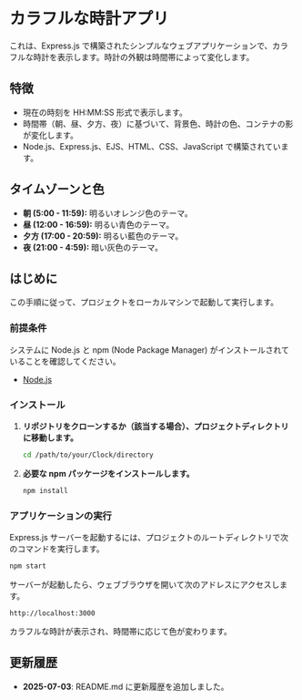 # カラフルな時計アプリ

これは、Express.js で構築されたシンプルなウェブアプリケーションで、カラフルな時計を表示します。時計の外観は時間帯によって変化します。

## 特徴

*   現在の時刻を HH:MM:SS 形式で表示します。
*   時間帯（朝、昼、夕方、夜）に基づいて、背景色、時計の色、コンテナの影が変化します。
*   Node.js、Express.js、EJS、HTML、CSS、JavaScript で構築されています。

## タイムゾーンと色

*   **朝 (5:00 - 11:59):** 明るいオレンジ色のテーマ。
*   **昼 (12:00 - 16:59):** 明るい青色のテーマ。
*   **夕方 (17:00 - 20:59):** 明るい藍色のテーマ。
*   **夜 (21:00 - 4:59):** 暗い灰色のテーマ。

## はじめに

この手順に従って、プロジェクトをローカルマシンで起動して実行します。

### 前提条件

システムに Node.js と npm (Node Package Manager) がインストールされていることを確認してください。

*   [Node.js](https://nodejs.org/)

### インストール

1.  **リポジトリをクローンするか（該当する場合）、プロジェクトディレクトリに移動します。**

    ```bash
    cd /path/to/your/Clock/directory
    ```

2.  **必要な npm パッケージをインストールします。**

    ```bash
    npm install
    ```

### アプリケーションの実行

Express.js サーバーを起動するには、プロジェクトのルートディレクトリで次のコマンドを実行します。

```bash
npm start
```

サーバーが起動したら、ウェブブラウザを開いて次のアドレスにアクセスします。

```
http://localhost:3000
```

カラフルな時計が表示され、時間帯に応じて色が変わります。

## 更新履歴

*   **2025-07-03**: README.md に更新履歴を追加しました。